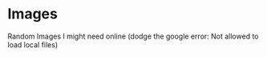 # Images
Random Images I might need online (dodge the google error: Not allowed to load local files)
